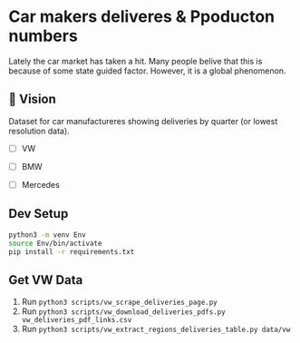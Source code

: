 # Car makers deliveres & Ppoducton numbers
Lately the car market has taken a hit.
Many people belive that this is because of some state guided factor.
However, it is a global phenomenon.

## 🚀 Vision
Dataset for car manufactureres showing deliveries by quarter (or lowest resolution data).

- [ ] VW
- [ ] BMW
- [ ] Mercedes


## Dev Setup
```bash
python3 -m venv Env
source Env/bin/activate
pip install -r requirements.txt
```

## Get VW Data
1. Run `python3 scripts/vw_scrape_deliveries_page.py`
2. Run `python3 scripts/vw_download_deliveries_pdfs.py vw_deliveries_pdf_links.csv`
3. Run `python3 scripts/vw_extract_regions_deliveries_table.py data/vw`